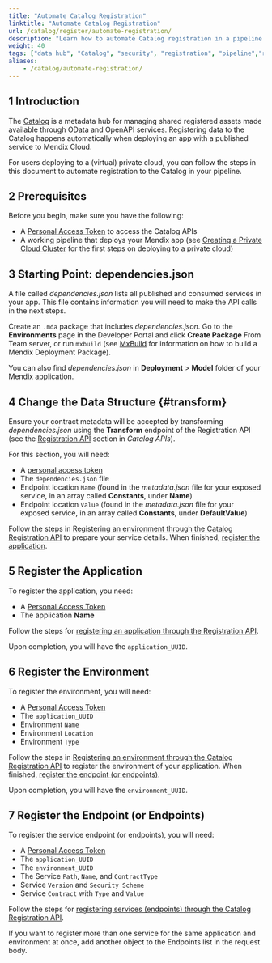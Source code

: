 ```yaml
---
title: "Automate Catalog Registration"
linktitle: "Automate Catalog Registration"
url: /catalog/register/automate-registration/
description: "Learn how to automate Catalog registration in a pipeline deploying to a (virtual) private Cloud."
weight: 40
tags: ["data hub", "Catalog", "security", "registration", "pipeline","register services"]
aliases:
    - /catalog/automate-registration/
---
```


## 1 Introduction

The [Catalog](/catalog/) is a metadata hub for managing shared registered assets made available through OData and OpenAPI services. Registering data to the Catalog happens automatically when deploying an app with a published service to Mendix Cloud.

For users deploying to a (virtual) private cloud, you can follow the steps in this document to automate registration to the Catalog in your pipeline.

## 2 Prerequisites

Before you begin, make sure you have the following:

* A [Personal Access Token](/community-tools/mendix-profile/#pat) to access the Catalog APIs
* A working pipeline that deploys your Mendix app (see [Creating a Private Cloud Cluster](/developerportal/deploy/private-cloud-cluster/) for the first steps on deploying to a private cloud) 

## 3 Starting Point: dependencies.json

A file called *dependencies.json* lists all published and consumed services in your app. This file contains information you will need to make the API calls in the next steps.

Create an `.mda` package that includes *dependencies.json*. Go to the **Environments** page in the Developer Portal and click **Create Package** From Team server, or run `mxbuild` (see [MxBuild](/refguide/mxbuild/) for information on how to build a Mendix Deployment Package).

You can also find *dependencies.json* in **Deployment** > **Model** folder of your Mendix application. 

## 4 Change the Data Structure {#transform}

Ensure your contract metadata will be accepted by transforming *dependencies.json* using the **Transform** endpoint of the Registration API (see the [Registration API](/apidocs-mxsdk/apidocs/catalog-apis/) section in *Catalog APIs*).

For this section, you will need:

* A [personal access token](/community-tools/mendix-profile/#pat)
* The `dependencies.json` file 
* Endpoint location `Name` (found in the *metadata.json* file for your exposed service, in an array called **Constants**, under **Name**)
* Endpoint location `Value` (found in the *metadata.json* file for your exposed service, in an array called **Constants**, under **DefaultValue**)

Follow the steps in [Registering an environment through the Catalog Registration API](/catalog/register/register-data/#register-environment) to prepare your service details. When finished, [register the application](#5-register-the-application).

## 5 Register the Application

To register the application, you need: 

* A [Personal Access Token](/community-tools/mendix-profile/#pat)
* The application **Name**

Follow the steps for [registering an application through the Registration API](/catalog/register/register-data/#register-application).

Upon completion, you will have the `application_UUID`.

## 6 Register the Environment 

To register the environment, you will need:

* A [Personal Access Token](/community-tools/mendix-profile/#pat)
* The `application_UUID`
* Environment `Name`
* Environment `Location`
* Environment `Type`

Follow the steps in [Registering an environment through the Catalog Registration API](/catalog/register/register-data/#register-environment) to register the environment of your application. When finished, [register the endpoint (or endpoints)](#7-register-the-endpoints).

Upon completion, you will have the `environment_UUID`.

## 7 Register the Endpoint (or Endpoints)

To register the service endpoint (or endpoints), you will need:

* A [Personal Access Token](/community-tools/mendix-profile/#pat)
* The `application_UUID`
* The `environment_UUID`
* The Service `Path`, `Name`, and `ContractType`
* Service `Version` and `Security Scheme`
* Service `Contract` with `Type` and `Value`

Follow the steps for [registering services (endpoints) through the Catalog Registration API](/catalog/register/register-data/#register-services).

If you want to register more than one service for the same application and environment at once, add another object to the Endpoints list in the request body.
